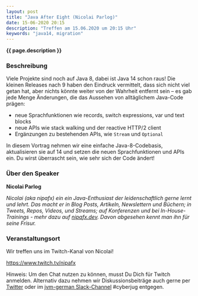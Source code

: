 ```yaml
---
layout: post
title: "Java After Eight (Nicolai Parlog)"
date: 15-06-2020 20:15
description: "Treffen am 15.06.2020 um 20:15 Uhr"
keywords: "java14, migration"
---
```


<b>{{ page.description }}</b>


### Beschreibung

Viele Projekte sind noch auf Java 8, dabei ist Java 14 schon raus! Die kleinen Releases nach 9 haben den Eindruck vermittelt, dass sich nicht viel getan hat, aber nichts könnte weiter von der Wahrheit entfernt sein &ndash; es gab jede Menge Änderungen, die das Aussehen von alltäglichem Java-Code prägen:

- neue Sprachfunktionen wie  records, switch expressions, var und text blocks
- neue APIs wie stack walking und der reactive HTTP/2 client
- Ergänzungen zu bestehenden APIs, wie `Stream` und `Optional`

In diesem Vortrag nehmen wir eine einfache Java-8-Codebasis, aktualisieren sie auf 14 und setzen die neuen Sprachfunktionen und APIs ein. Du wirst überrascht sein, wie sehr sich der Code ändert!


### Über den Speaker

**Nicolai Parlog**  <a href="https://twitter.com/nipafx"><i class="fa fa-twitter"></i></a>

*Nicolai (aka nipafx) ein ein Java-Enthusiast der leidenschaftlich gerne lernt und lehrt. Das macht er in Blog Posts, Artikeln, Newslettern und Büchern; in Tweets, Repos, Videos, und Streams; auf Konferenzen und bei In-House-Trainings - mehr dazu auf [nipafx.dev]. Davon abgesehen kennt man ihn für seine Frisur.*

[nipafx.dev]: https://nipafx.dev


### Veranstaltungsort

Wir treffen uns im Twitch-Kanal von Nicolai!

<https://www.twitch.tv/nipafx>

Hinweis: Um den Chat nutzen zu können, musst Du Dich für Twitch anmelden. Alternativ dazu nehmen wir Diskussionsbeiträge auch gerne per [Twitter](https://twitter.com/cyberjug) oder im [jvm-german Slack-Channel](https://slackin-jvm-german.herokuapp.com/) #cyberjug entgegen.
